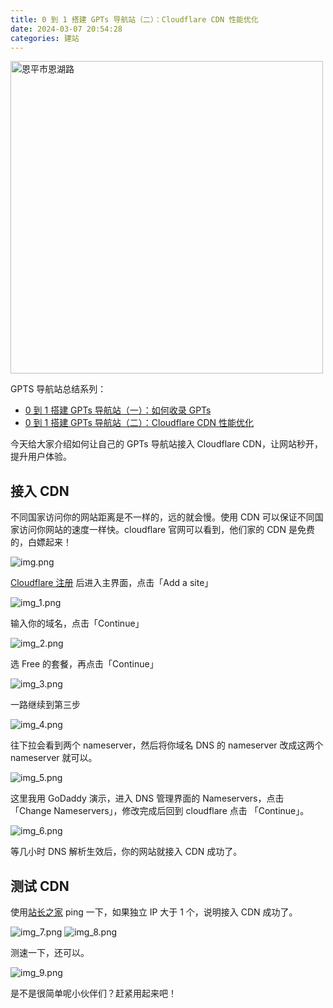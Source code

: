 ```yaml
---
title: 0 到 1 搭建 GPTs 导航站（二）：Cloudflare CDN 性能优化
date: 2024-03-07 20:54:28
categories: 建站
---
```


<img src="/images/build-gpts-website-02-cloudfare-cdn/cover.jpg" width = "500" alt="恩平市恩湖路" />

GPTS 导航站总结系列：
- [0 到 1 搭建 GPTs 导航站（一）：如何收录 GPTs](https://luobogor.gitee.io/2024/03/06/build-gpts-website-01-gpts-scraping/)
- [0 到 1 搭建 GPTs 导航站（二）：Cloudflare CDN 性能优化](https://luobogor.gitee.io/2024/03/07/build-gpts-website-02-cloudfare-cdn/)

今天给大家介绍如何让自己的 GPTs 导航站接入 Cloudflare CDN，让网站秒开，提升用户体验。

## 接入 CDN
不同国家访问你的网站距离是不一样的，远的就会慢。使用 CDN 可以保证不同国家访问你网站的速度一样快。cloudflare 官网可以看到，他们家的 CDN 是免费的，白嫖起来！

![img.png](/images/build-gpts-website-02-cloudfare-cdn/img.png)

[Cloudflare 注册](https://dash.cloudflare.com/sign-up) 后进入主界面，点击「Add a site」

![img_1.png](/images/build-gpts-website-02-cloudfare-cdn/img_1.png)

输入你的域名，点击「Continue」

![img_2.png](/images/build-gpts-website-02-cloudfare-cdn/img_2.png)

选 Free 的套餐，再点击「Continue」

![img_3.png](/images/build-gpts-website-02-cloudfare-cdn/img_3.png)

一路继续到第三步

![img_4.png](/images/build-gpts-website-02-cloudfare-cdn/img_4.png)

往下拉会看到两个 nameserver，然后将你域名 DNS 的 nameserver 改成这两个 nameserver 就可以。

![img_5.png](/images/build-gpts-website-02-cloudfare-cdn/img_5.png)

这里我用 GoDaddy 演示，进入 DNS 管理界面的 Nameservers，点击 「Change Nameservers」，修改完成后回到 cloudflare 点击 「Continue」。

![img_6.png](/images/build-gpts-website-02-cloudfare-cdn/img_6.png)

等几小时 DNS 解析生效后，你的网站就接入 CDN 成功了。

## 测试 CDN
使用[站长之家](https://ping.chinaz.com/) ping 一下，如果独立 IP 大于 1 个，说明接入 CDN 成功了。

![img_7.png](/images/build-gpts-website-02-cloudfare-cdn/img_7.png)
![img_8.png](/images/build-gpts-website-02-cloudfare-cdn/img_8.png)

测速一下，还可以。

![img_9.png](/images/build-gpts-website-02-cloudfare-cdn/img_9.png)

是不是很简单呢小伙伴们？赶紧用起来吧！